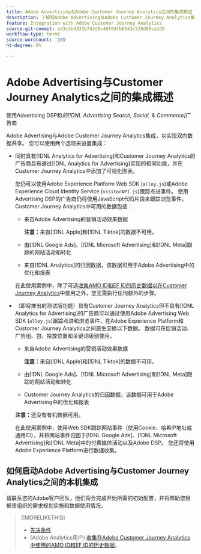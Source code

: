 ```yaml
---
title: Adobe Advertising与Adobe Customer Journey Analytics之间的集成概述
description: 了解将Adobe Advertising与Adobe Customer Journey Analytics集成的选项。
feature: Integration with Adobe Customer Journey Analytics
source-git-commit: ed3c3b4331b743d0c40f04fb8543c535d80ca1d5
workflow-type: tm+mt
source-wordcount: '385'
ht-degree: 0%

---
```


# Adobe Advertising与Customer Journey Analytics之间的集成概述

<!-- title? If I change, change refs throughout -->

使用Advertising DSP和&#x200B;*的[!DNL Advertising Search, Social, & Commerce]*&#x200B;广告商

Adobe Advertising与Adobe Customer Journey Analytics集成，以实现双向数据共享。 您可以使用两个选项来设置集成：

* 同时具有[!DNL Analytics for Advertising]和Customer Journey Analytics的广告商具有通过[!DNL Analytics for Advertising]实现的相同功能，并在Customer Journey Analytics中添加了可视化图表。

  您仍可以使用Adobe Experience Platform Web SDK (`alloy.js`)或Adobe Experience Cloud Identity Service (`visitorAPI.js`)跟踪点进事件。 使用Advertising DSP的广告商仍将使用JavaScript代码片段来跟踪浏览事件。 Customer Journey Analytics中可用的数据包括：

   * 来自Adobe Advertising的营销活动效果数据

     **注意：**&#x200B;来自[!DNL Apple]和[!DNL Tiktok]的数据不可用。

   * 由[!DNL Google Ads]、[!DNL Microsoft Advertising]和[!DNL Meta]跟踪的网站活动和转化

   * 来自[!DNL Analytics]的归因数据，该数据可用于Adobe Advertising中的优化和报表

  在此使用案例中，除了可选[收集AMO ID和EF ID的历史数据以在Customer Journey Analytics](/help/integrations/analytics/rvars-to-evars.md)中使用之外，您无需执行任何额外的步骤。

* （即将推出的测试版功能）具有Customer Journey Analytics但不具有[!DNL Analytics for Advertising]的广告商可以通过使用Adobe Advertising Web SDK (`alloy.js`)跟踪点进和浏览事件，在Adobe Experience Platform和Customer Journey Analytics之间原生交换以下数据。 数据可在促销活动、广告组、包、投放位置和关键词级别使用。

   * 来自Adobe Advertising的营销活动效果数据

     **注意：**&#x200B;来自[!DNL Apple]和[!DNL Tiktok]的数据不可用。

   * 由[!DNL Google Ads]、[!DNL Microsoft Advertising]和[!DNL Meta]跟踪的网站活动和转化

   * Customer Journey Analytics的归因数据，该数据可用于Adobe Advertising中的优化和报表

  **注意：**&#x200B;还没有有机数据可用。<!-- Does that belong somewhere up above? -->

  在此使用案例中，使用Web SDK跟踪网站事件（使用Cookie、哈希IP地址或通用ID），并将网站事件归因于[!DNL Google Ads]、[!DNL Microsoft Advertising]和[!DNL Meta]中的付费媒体活动以及Adobe DSP。 您还将使用Adobe Experience Platform进行数据收集。

## 如何启动Adobe Advertising与Customer Journey Analytics之间的本机集成

请联系您的Adobe客户团队，他们将会完成开始所需的初始配置，并将帮助您根据贵组织的需求规划实施和数据使用情况。

>[!MORELIKETHIS]
>
>* [先决条件](prerequisites.md)
>* (Adobe Analytics用户) [收集在Adobe Customer Journey Analytics中使用的AMO ID和EF ID的历史数据](/help/integrations/analytics/rvars-to-evars.md)。
